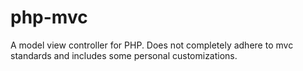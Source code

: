 # php-mvc
A model view controller for PHP. Does not completely adhere to mvc standards and includes some personal customizations.
